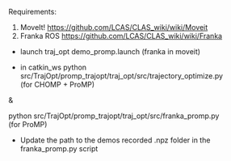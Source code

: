 Requirements:
1. MoveIt!  https://github.com/LCAS/CLAS_wiki/wiki/Moveit
2. Franka ROS  https://github.com/LCAS/CLAS_wiki/wiki/Franka



* launch traj_opt demo_promp.launch (franka in moveit)

* in catkin_ws
python src/TrajOpt/promp_trajopt/traj_opt/src/trajectory_optimize.py  
(for CHOMP + ProMP)

&
 
python src/TrajOpt/promp_trajopt/traj_opt/src/franka_promp.py  
(for ProMP)


* Update the path to the demos recorded .npz folder in the franka_promp.py script
